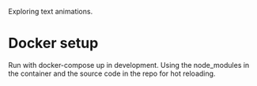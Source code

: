 Exploring text animations.

# Docker setup

Run with docker-compose up in development. Using the node_modules in the container and the source code in the repo for hot reloading.
